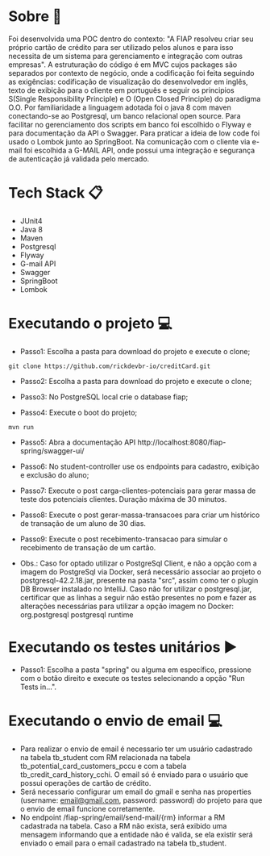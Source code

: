 # Sobre :blue_book:
Foi desenvolvida uma POC dentro do contexto: "A FIAP resolveu criar seu próprio cartão de crédito para ser utilizado pelos alunos e para isso necessita de um sistema para gerenciamento e integração com outras empresas". A estruturação do código é em MVC cujos packages são separados por contexto de negócio, onde a codificação foi feita seguindo as exigências: codificação de visualização do desenvolvedor em inglês, texto de exibição para o cliente em português e seguir os principios S(Single Responsibility Principle) e O (Open Closed Principle) do paradigma O.O. Por familiaridade a linguagem adotada foi o java 8 com maven conectando-se ao Postgresql, um banco relacional open source. Para facilitar no gerenciamento dos scripts em banco foi escolhido o Flyway e para documentação da API o Swagger. Para praticar a ideia de low code foi usado o Lombok junto ao SpringBoot. Na comunicação com o cliente via e-mail foi escolhida a G-MAIL API, onde possui uma integração e segurança de autenticação já validada pelo mercado.

# Tech Stack :clipboard:
- JUnit4
- Java 8
- Maven
- Postgresql
- Flyway
- G-mail API
- Swagger
- SpringBoot
- Lombok

# Executando o projeto :computer:
- Passo1: Escolha a pasta para download do projeto e execute o clone;
```
git clone https://github.com/rickdevbr-io/creditCard.git
```
- Passo2: Escolha a pasta para download do projeto e execute o clone;

- Passo3: No PostgreSQL local crie o database fiap;

- Passo4: Execute o boot do projeto;
```
mvn run
```
- Passo5: Abra a documentação API http://localhost:8080/fiap-spring/swagger-ui/

- Passo6: No student-controller use os endpoints para cadastro, exibição e exclusão do aluno;

- Passo7: Execute o post carga-clientes-potenciais para gerar massa de teste dos potenciais clientes. Duração máxima de 30 minutos.

- Passo8: Execute o post gerar-massa-transacoes para criar um histórico de transação de um aluno de 30 dias.

- Passo9: Execute o post recebimento-transacao para simular o recebimento de transação de um cartão.

- Obs.: Caso for optado utilizar o PostgreSql Client, e não a opção com a imagem do PostgreSql via Docker, será necessário associar ao projeto o postgresql-42.2.18.jar, presente na pasta "src", assim como ter o plugin DB Browser instalado no IntelliJ.
Caso não for utilizar o postgresql.jar, certificar que as linhas a seguir não estão presentes no pom e fazer as alterações necessárias para utilizar a opção imagem no Docker:
		<dependency>
			<groupId>org.postgresql</groupId>
			<artifactId>postgresql</artifactId>
			<scope>runtime</scope>
		</dependency>

# Executando os testes unitários :arrow_forward:
- Passo1: Escolha a pasta "spring" ou alguma em específico, pressione com o botão direito e execute os testes selecionando a opção "Run Tests in...".

# Executando o envio de email :computer:
- Para realizar o envio de email é necessario ter um usuário cadastrado na tabela tb_student com RM relacionada na tabela tb_potential_card_customers_pccu e com a tabela tb_credit_card_history_cchi. O email só é enviado para o usuário que possui operações de cartão de crédito.
- Será necessario configurar um email do gmail e senha nas properties (username: email@gmail.com, password: password) do projeto para que o envio de email funcione corretamente. 
- No endpoint /fiap-spring/email/send-mail/{rm} informar a RM cadastrada na tabela. Caso a RM não exista, será exibido uma mensagem informando que a entidade não é valida, se ela existir será enviado o email para o email cadastrado na tabela tb_student.

